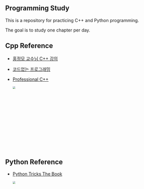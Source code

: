 ## Programming Study

This is a repository for practicing C++ and Python programming.

The goal is to study one chapter per day.

## Cpp Reference

- [홍정모 교수님 C++ 강의](https://www.inflearn.com/course/following-c-plus)

- [코드없는 프로그래밍](https://www.youtube.com/channel/UCHcG02L6TSS-StkSbqVy6Fg)

- [Professional C++](http://www.yes24.com/Product/Goods/77669043)

  <left><img src="http://image.yes24.com/goods/77669043/800x0"  style="zoom:50%" width="400"></left>



## Python Reference

- [Python Tricks The Book](http://www.yes24.com/Product/Goods/68835284)

  <left><img src="http://image.yes24.com/goods/68835284/800x0"  style="zoom:50%" width="400"></left>

